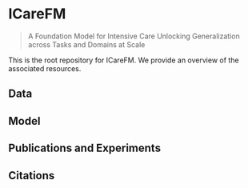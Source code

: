 # ICareFM

> A Foundation Model for Intensive Care Unlocking Generalization across Tasks and Domains at Scale

This is the root repository for ICareFM. We provide an overview of the associated resources.

## Data

## Model

## Publications and Experiments

## Citations
